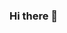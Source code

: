 ### Hi there 👋

<!--
**lin-zheng-uk/lin-zheng-uk** is a ✨ _special_ ✨ repository because its `README.md` (this file) appears on your GitHub profile.

Here are some ideas to get you started:

- 🔭 I’m a researcher.
- 🌱 My interests are the application of AI, machine learning, and data science in the building sector.
- 👯 Building Energy, Carbon emissions, Occupant behaviour etc.
- 📫 To reach me: lin.z@ucl.ac.uk 

--> 

